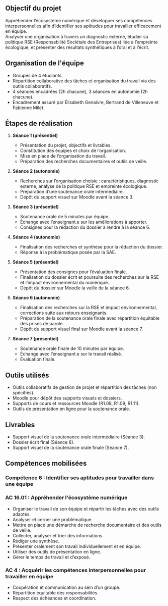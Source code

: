 ## Objectif du projet  
Appréhender l’écosystème numérique et développer ses compétences interpersonnelles afin d’identifier ses aptitudes pour travailler efficacement en équipe.  
Analyser une organisation à travers un diagnostic externe, étudier sa politique RSE (Responsabilité Sociétale des Entreprises) liée à l’empreinte écologique, et présenter des résultats synthétiques à l’oral et à l’écrit.

## Organisation de l'équipe  
- Groupes de 4 étudiants.  
- Répartition collaborative des tâches et organisation du travail via des outils collaboratifs.  
- 4 séances encadrées (2h chacune), 3 séances en autonomie (2h chacune).  
- Encadrement assuré par Élisabeth Genaivre, Bertrand de Villeneuve et Fabienne Milet.  

## Étapes de réalisation  
1. **Séance 1 (présentiel)**  
   - Présentation du projet, objectifs et livrables.  
   - Constitution des équipes et choix de l’organisation.  
   - Mise en place de l’organisation du travail.  
   - Préparation des recherches documentaires et outils de veille.  

2. **Séance 2 (autonomie)**  
   - Recherches sur l’organisation choisie : caractéristiques, diagnostic externe, analyse de la politique RSE et empreinte écologique.  
   - Préparation d’une soutenance orale intermédiaire.  
   - Dépôt du support visuel sur Moodle avant la séance 3.  

3. **Séance 3 (présentiel)**  
   - Soutenance orale de 5 minutes par équipe.  
   - Échange avec l’enseignant.e sur les améliorations à apporter.  
   - Consignes pour la rédaction du dossier à rendre à la séance 6.  

4. **Séance 4 (autonomie)**  
   - Finalisation des recherches et synthèse pour la rédaction du dossier.  
   - Réponse à la problématique posée par la SAE.  

5. **Séance 5 (présentiel)**  
   - Présentation des consignes pour l’évaluation finale.  
   - Finalisation du dossier écrit et poursuite des recherches sur la RSE et l’impact environnemental du numérique.  
   - Dépôt du dossier sur Moodle la veille de la séance 6.  

6. **Séance 6 (autonomie)**  
   - Finalisation des recherches sur la RSE et impact environnemental, corrections suite aux retours enseignants.  
   - Préparation de la soutenance orale finale avec répartition équitable des prises de parole.  
   - Dépôt du support visuel final sur Moodle avant la séance 7.  

7. **Séance 7 (présentiel)**  
   - Soutenance orale finale de 10 minutes par équipe.  
   - Échange avec l’enseignant.e sur le travail réalisé.  
   - Évaluation finale.  

## Outils utilisés  
- Outils collaboratifs de gestion de projet et répartition des tâches (non spécifiés).  
- Moodle pour dépôt des supports visuels et dossiers.  
- Supports de cours et ressources Moodle (R1.08, R1.09, R1.11).  
- Outils de présentation en ligne pour la soutenance orale.  

## Livrables  
- Support visuel de la soutenance orale intermédiaire (Séance 3).  
- Dossier écrit final (Séance 6).  
- Support visuel de la soutenance orale finale (Séance 7).  

## Compétences mobilisées  
### Compétence 6 : Identifier ses aptitudes pour travailler dans une équipe  

### AC 16.01 : Appréhender l'écosystème numérique  
- Organiser le travail de son équipe et répartir les tâches avec des outils adaptés.  
- Analyser et cerner une problématique.  
- Mettre en place une démarche de recherche documentaire et des outils de veille.  
- Collecter, analyser et trier des informations.  
- Rédiger une synthèse.  
- Présenter oralement son travail individuellement et en équipe.  
- Utiliser des outils de présentation en ligne.  
- Gérer le temps de travail et d’exposé.  

### AC 4 : Acquérir les compétences interpersonnelles pour travailler en équipe  
- Coopération et communication au sein d’un groupe.  
- Répartition équitable des responsabilités.  
- Respect des échéances et coordination.  